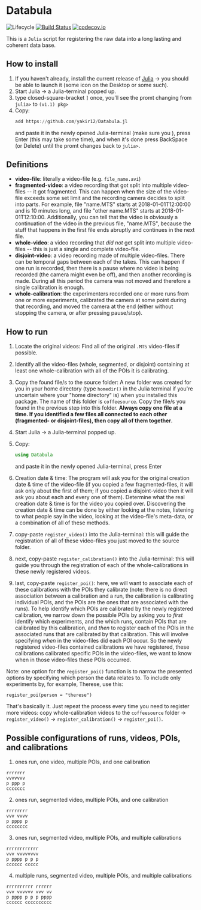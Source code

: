 # Databula

![Lifecycle](https://img.shields.io/badge/lifecycle-experimental-orange.svg)<!--
![Lifecycle](https://img.shields.io/badge/lifecycle-maturing-blue.svg)
![Lifecycle](https://img.shields.io/badge/lifecycle-stable-green.svg)
![Lifecycle](https://img.shields.io/badge/lifecycle-retired-orange.svg)
![Lifecycle](https://img.shields.io/badge/lifecycle-archived-red.svg)
![Lifecycle](https://img.shields.io/badge/lifecycle-dormant-blue.svg) -->
[![Build Status](https://travis-ci.org/yakir12/Databula.jl.svg?branch=master)](https://travis-ci.org/yakir12/Databula.jl)
[![codecov.io](http://codecov.io/github/yakir12/Databula.jl/coverage.svg?branch=master)](http://codecov.io/github/yakir12/Databula.jl?branch=master)

This is a `Julia` script for registering the raw data into a long lasting and coherent data base. 

## How to install
1. If you haven't already, install the current release of [Julia](https://julialang.org/downloads/) -> you should be able to launch it (some icon on the Desktop or some such).
2. Start Julia -> a Julia-terminal popped up.
3. type closed-square-bracket `]` once, you'll see the promt changing from `julia>` to `(v1.1) pkg>`
3. Copy: 
   ```julia
   add https://github.com/yakir12/Databula.jl
   ```
   and paste it in the newly opened Julia-terminal (make sure you ), press Enter (this may take some time), and when it's done press BackSpace (or Delete) until the promt changes back to `julia>`.

## Definitions
- **video-file**: literally a video-file (e.g. `file_name.avi`)
- **fragmented-video**: a video recording that got split into multiple video-files -- it got fragmented. This can happen when the size of the video-file exceeds some set limit and the recording camera decides to split into parts. For example, file "name.MTS" starts at 2018-01-01T12:00:00 and is 10 minutes long, and file "other name.MTS" starts at 2018-01-01T12:10:00. Additionally, you can tell that the video is obviously a continuation of the video in the previous file, "name.MTS", because the stuff that happens in the first file ends abruptly and continues in the next file.
- **whole-video**: a video recording that *did not* get split into multiple video-files -- this is just a single and complete video-file.
- **disjoint-video**: a video recording made of multiple video-files. There can be temporal gaps between each of the takes. This can happen if one run is recorded, then there is a pause where no video is being recorded (the camera might even be off), and then another recording is made. During all this period the camera was not moved and therefore a single calibration is enough. 
- **whole-calibration**: the experimenters recorded one or more runs from one or more experiments, calibrated the camera at some point during that recording, and moved the camera at the end (either without stopping the camera, or after pressing pause/stop). 

## How to run
1. Locate the original videos: Find all of the original `.MTS` video-files if possible.
2. Identify all the video-files (whole, segmented, or disjoint) containing at least one whole-calibration with all of the POIs it is calibrating.

3. Copy the found file/s to the source folder: A new folder was created for you in your home directory (type `homedir()` in the Julia terminal if you're uncertain where your "home directory" is) when you installed this package. The name of this folder is `coffeesource`. Copy the file/s you found in the previous step into this folder. **Always copy one file at a time. If you identified a few files all connected to each other (fragmented- or disjoint-files), then copy all of them together**.
4. Start Julia -> a Julia-terminal popped up.
5. Copy: 
   ```julia
   using Databula
   ```
   and paste it in the newly opened Julia-terminal, press Enter
6. Creation date & time: The program will ask you for the original creation date & time of the video-file (if you copied a few fragmented-files, it will ask only about the first of them; if you copied a disjoint-video then it will ask you about each and every one of them). Determine what the real creation date & time is for the video you copied over. Discovering the creation date & time can be done by either looking at the notes, listening to what people say in the video, looking at the video-file's meta-data, or a combination of all of these methods. 
7. copy-paste `register_video()` into the Julia-terminal: this will guide the registration of all of these video-files you just moved to the source folder.
8. next, copy-paste `register_calibration()` into the Julia-terminal: this will guide you through the registration of each of the whole-calibrations in these newly registered videos.
9. last, copy-paste `register_poi()`: here, we will want to associate each of these calibrations with the POIs they calibrate (note: there is no direct association between a calibration and a run, the calibration is calibrating individual POIs, and the POIs are the ones that are associated with the runs). To help identify which POIs are calibrated by the newly registered calibration, we narrow down the possible POIs by asking you to *first* identify which experiments, and the which runs, contain POIs that are calibrated by this calibration, and *then* to register each of the POIs in the associated runs that are calibrated by that calibration. This will involve specifying *when* in the video-files did each POI occur. So the newly registered video-files contained calibrations we have registered, these calibrations calibrated specific POIs in the video-files, we want to know when in those video-files these POIs occurred.

Note: one option for the `register_poi()` function is to narrow the presented options by specifying which person the data relates to. To include only experiments by, for example, Therese, use this:
```
register_poi(person = "therese")
```


That's basically it. Just repeat the process every time you need to register more videos: copy whole-calibration videos to the `coffeesource` folder → `register_video()` → `register_calibration()` → `register_poi()`.




## Possible configurations of runs, videos, POIs, and calibrations
1. ones run, one video, multiple POIs, and one calibration
```
rrrrrrr 
vvvvvvv 
p ppp p 
ccccccc 
```

2. ones run, segmented video, multiple POIs, and one calibration
```
rrrrrrrr
vvv vvvv
p pppp p
cccccccc
```

3. ones run, segmented video, multiple POIs, and multiple calibrations
```
rrrrrrrrrrrr
vvv vvvvvvvv
p pppp p p p
cccccc ccccc
```

4. multiple runs, segmented video, multiple POIs, and multiple calibrations
```
rrrrrrrrrr rrrrrr
vvv vvvvvv vvv vv
p pppp p p p pppp
cccccc cccccccccc
```
